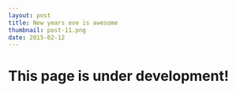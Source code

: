```yaml
---
layout: post
title: New years eve is awesome
thumbnail: post-11.png
date: 2015-02-12
---
```


# This page is under development!
